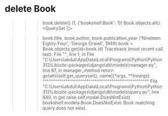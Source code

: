 # delete Book
>>> book.delete()
(1, {'bookshelf.Book': 1})
>>> Book.objects.all()
<QuerySet []>

>>> book.title, book.author, book.publication_year
('Nineteen Eighty-Four', 'George Orwell', 1949)
>>> book = Book.objects.get(id=book.id)
Traceback (most recent call last):
  File "<console>", line 1, in <module>
  File "C:\Users\abdul\AppData\Local\Programs\Python\Python312\Lib\site-packages\django\db\models\manager.py", line 87, in manager_method
    return getattr(self.get_queryset(), name)(*args, **kwargs)
           ^^^^^^^^^^^^^^^^^^^^^^^^^^^^^^^^^^^^^^^^^^^^^^^^^^^
  File "C:\Users\abdul\AppData\Local\Programs\Python\Python312\Lib\site-packages\django\db\models\query.py", line 649, in get
    raise self.model.DoesNotExist(
bookshelf.models.Book.DoesNotExist: Book matching query does not exist.
